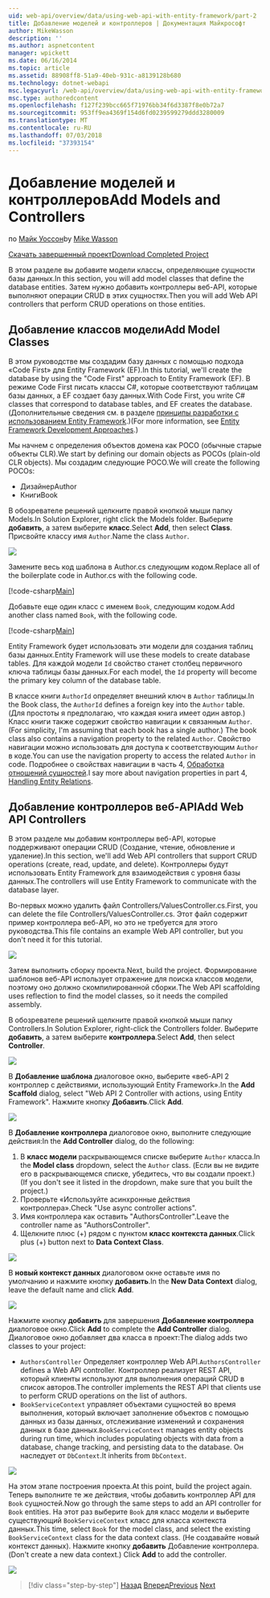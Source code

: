 ```yaml
---
uid: web-api/overview/data/using-web-api-with-entity-framework/part-2
title: Добавление моделей и контроллеров | Документация Майкрософт
author: MikeWasson
description: ''
ms.author: aspnetcontent
manager: wpickett
ms.date: 06/16/2014
ms.topic: article
ms.assetid: 88908ff8-51a9-40eb-931c-a8139128b680
ms.technology: dotnet-webapi
msc.legacyurl: /web-api/overview/data/using-web-api-with-entity-framework/part-2
msc.type: authoredcontent
ms.openlocfilehash: f127f239bcc665f71976bb34f6d3387f8e0b72a7
ms.sourcegitcommit: 953ff9ea4369f154d6fd0239599279ddd3280009
ms.translationtype: MT
ms.contentlocale: ru-RU
ms.lasthandoff: 07/03/2018
ms.locfileid: "37393154"
---
```

<a name="add-models-and-controllers"></a><span data-ttu-id="55994-102">Добавление моделей и контроллеров</span><span class="sxs-lookup"><span data-stu-id="55994-102">Add Models and Controllers</span></span>
====================
<span data-ttu-id="55994-103">по [Майк Уоссон](https://github.com/MikeWasson)</span><span class="sxs-lookup"><span data-stu-id="55994-103">by [Mike Wasson](https://github.com/MikeWasson)</span></span>

[<span data-ttu-id="55994-104">Скачать завершенный проект</span><span class="sxs-lookup"><span data-stu-id="55994-104">Download Completed Project</span></span>](https://github.com/MikeWasson/BookService)

<span data-ttu-id="55994-105">В этом разделе вы добавите модели классы, определяющие сущности базы данных.</span><span class="sxs-lookup"><span data-stu-id="55994-105">In this section, you will add model classes that define the database entities.</span></span> <span data-ttu-id="55994-106">Затем нужно добавить контроллеры веб-API, которые выполняют операции CRUD в этих сущностях.</span><span class="sxs-lookup"><span data-stu-id="55994-106">Then you will add Web API controllers that perform CRUD operations on those entities.</span></span>

## <a name="add-model-classes"></a><span data-ttu-id="55994-107">Добавление классов модели</span><span class="sxs-lookup"><span data-stu-id="55994-107">Add Model Classes</span></span>

<span data-ttu-id="55994-108">В этом руководстве мы создадим базу данных с помощью подхода «Code First» для Entity Framework (EF).</span><span class="sxs-lookup"><span data-stu-id="55994-108">In this tutorial, we'll create the database by using the "Code First" approach to Entity Framework (EF).</span></span> <span data-ttu-id="55994-109">В режиме Code First писать классы C#, которые соответствуют таблицам базы данных, а EF создает базу данных.</span><span class="sxs-lookup"><span data-stu-id="55994-109">With Code First, you write C# classes that correspond to database tables, and EF creates the database.</span></span> <span data-ttu-id="55994-110">(Дополнительные сведения см. в разделе [принципы разработки с использованием Entity Framework](https://msdn.microsoft.com/library/ms178359%28v=vs.110%29.aspx#dbfmfcf).)</span><span class="sxs-lookup"><span data-stu-id="55994-110">(For more information, see [Entity Framework Development Approaches](https://msdn.microsoft.com/library/ms178359%28v=vs.110%29.aspx#dbfmfcf).)</span></span>

<span data-ttu-id="55994-111">Мы начнем с определения объектов домена как POCO (обычные старые объекты CLR).</span><span class="sxs-lookup"><span data-stu-id="55994-111">We start by defining our domain objects as POCOs (plain-old CLR objects).</span></span> <span data-ttu-id="55994-112">Мы создадим следующие POCO.</span><span class="sxs-lookup"><span data-stu-id="55994-112">We will create the following POCOs:</span></span>

- <span data-ttu-id="55994-113">Дизайнер</span><span class="sxs-lookup"><span data-stu-id="55994-113">Author</span></span>
- <span data-ttu-id="55994-114">Книги</span><span class="sxs-lookup"><span data-stu-id="55994-114">Book</span></span>

<span data-ttu-id="55994-115">В обозревателе решений щелкните правой кнопкой мыши папку Models.</span><span class="sxs-lookup"><span data-stu-id="55994-115">In Solution Explorer, right click the Models folder.</span></span> <span data-ttu-id="55994-116">Выберите **добавить**, а затем выберите **класс**.</span><span class="sxs-lookup"><span data-stu-id="55994-116">Select **Add**, then select **Class**.</span></span> <span data-ttu-id="55994-117">Присвойте классу имя `Author`.</span><span class="sxs-lookup"><span data-stu-id="55994-117">Name the class `Author`.</span></span>

![](part-2/_static/image1.png)

<span data-ttu-id="55994-118">Замените весь код шаблона в Author.cs следующим кодом.</span><span class="sxs-lookup"><span data-stu-id="55994-118">Replace all of the boilerplate code in Author.cs with the following code.</span></span>

[!code-csharp[Main](part-2/samples/sample1.cs)]

<span data-ttu-id="55994-119">Добавьте еще один класс с именем `Book`, следующим кодом.</span><span class="sxs-lookup"><span data-stu-id="55994-119">Add another class named `Book`, with the following code.</span></span>

[!code-csharp[Main](part-2/samples/sample2.cs)]

<span data-ttu-id="55994-120">Entity Framework будет использовать эти модели для создания таблиц базы данных.</span><span class="sxs-lookup"><span data-stu-id="55994-120">Entity Framework will use these models to create database tables.</span></span> <span data-ttu-id="55994-121">Для каждой модели `Id` свойство станет столбец первичного ключа таблицы базы данных.</span><span class="sxs-lookup"><span data-stu-id="55994-121">For each model, the `Id` property will become the primary key column of the database table.</span></span>

<span data-ttu-id="55994-122">В классе книги `AuthorId` определяет внешний ключ в `Author` таблицы.</span><span class="sxs-lookup"><span data-stu-id="55994-122">In the Book class, the `AuthorId` defines a foreign key into the `Author` table.</span></span> <span data-ttu-id="55994-123">(Для простоты я предполагаю, что каждая книга имеет один автор.) Класс книги также содержит свойство навигации к связанным `Author`.</span><span class="sxs-lookup"><span data-stu-id="55994-123">(For simplicity, I'm assuming that each book has a single author.) The book class also contains a navigation property to the related `Author`.</span></span> <span data-ttu-id="55994-124">Свойство навигации можно использовать для доступа к соответствующим `Author` в коде.</span><span class="sxs-lookup"><span data-stu-id="55994-124">You can use the navigation property to access the related `Author` in code.</span></span> <span data-ttu-id="55994-125">Подробнее о свойствах навигации в часть 4, [Обработка отношений сущностей](part-4.md).</span><span class="sxs-lookup"><span data-stu-id="55994-125">I say more about navigation properties in part 4, [Handling Entity Relations](part-4.md).</span></span>

## <a name="add-web-api-controllers"></a><span data-ttu-id="55994-126">Добавление контроллеров веб-API</span><span class="sxs-lookup"><span data-stu-id="55994-126">Add Web API Controllers</span></span>

<span data-ttu-id="55994-127">В этом разделе мы добавим контроллеры веб-API, которые поддерживают операции CRUD (Создание, чтение, обновление и удаление).</span><span class="sxs-lookup"><span data-stu-id="55994-127">In this section, we'll add Web API controllers that support CRUD operations (create, read, update, and delete).</span></span> <span data-ttu-id="55994-128">Контроллеры будут использовать Entity Framework для взаимодействия с уровня базы данных.</span><span class="sxs-lookup"><span data-stu-id="55994-128">The controllers will use Entity Framework to communicate with the database layer.</span></span>

<span data-ttu-id="55994-129">Во-первых можно удалить файл Controllers/ValuesController.cs.</span><span class="sxs-lookup"><span data-stu-id="55994-129">First, you can delete the file Controllers/ValuesController.cs.</span></span> <span data-ttu-id="55994-130">Этот файл содержит пример контроллера веб-API, но это не требуется для этого руководства.</span><span class="sxs-lookup"><span data-stu-id="55994-130">This file contains an example Web API controller, but you don't need it for this tutorial.</span></span>

![](part-2/_static/image2.png)

<span data-ttu-id="55994-131">Затем выполнить сборку проекта.</span><span class="sxs-lookup"><span data-stu-id="55994-131">Next, build the project.</span></span> <span data-ttu-id="55994-132">Формирование шаблонов веб-API использует отражение для поиска классов модели, поэтому оно должно скомпилированной сборки.</span><span class="sxs-lookup"><span data-stu-id="55994-132">The Web API scaffolding uses reflection to find the model classes, so it needs the compiled assembly.</span></span>

<span data-ttu-id="55994-133">В обозревателе решений щелкните правой кнопкой мыши папку Controllers.</span><span class="sxs-lookup"><span data-stu-id="55994-133">In Solution Explorer, right-click the Controllers folder.</span></span> <span data-ttu-id="55994-134">Выберите **добавить**, а затем выберите **контроллера**.</span><span class="sxs-lookup"><span data-stu-id="55994-134">Select **Add**, then select **Controller**.</span></span>

![](part-2/_static/image3.png)

<span data-ttu-id="55994-135">В **Добавление шаблона** диалоговое окно, выберите «веб-API 2 контроллер с действиями, использующий Entity Framework».</span><span class="sxs-lookup"><span data-stu-id="55994-135">In the **Add Scaffold** dialog, select "Web API 2 Controller with actions, using Entity Framework".</span></span> <span data-ttu-id="55994-136">Нажмите кнопку **Добавить**.</span><span class="sxs-lookup"><span data-stu-id="55994-136">Click **Add**.</span></span>

![](part-2/_static/image4.png)

<span data-ttu-id="55994-137">В **Добавление контроллера** диалоговое окно, выполните следующие действия:</span><span class="sxs-lookup"><span data-stu-id="55994-137">In the **Add Controller** dialog, do the following:</span></span>

1. <span data-ttu-id="55994-138">В **класс модели** раскрывающемся списке выберите `Author` класса.</span><span class="sxs-lookup"><span data-stu-id="55994-138">In the **Model class** dropdown, select the `Author` class.</span></span> <span data-ttu-id="55994-139">(Если вы не видите его в раскрывающемся списке, убедитесь, что вы создали проект.)</span><span class="sxs-lookup"><span data-stu-id="55994-139">(If you don't see it listed in the dropdown, make sure that you built the project.)</span></span>
2. <span data-ttu-id="55994-140">Проверьте «Используйте асинхронные действия контроллера».</span><span class="sxs-lookup"><span data-stu-id="55994-140">Check "Use async controller actions".</span></span>
3. <span data-ttu-id="55994-141">Имя контроллера как оставить &quot;AuthorsController&quot;.</span><span class="sxs-lookup"><span data-stu-id="55994-141">Leave the controller name as &quot;AuthorsController&quot;.</span></span>
4. <span data-ttu-id="55994-142">Щелкните плюс (+) рядом с пунктом **класс контекста данных**.</span><span class="sxs-lookup"><span data-stu-id="55994-142">Click plus (+) button next to **Data Context Class**.</span></span>

![](part-2/_static/image5.png)

<span data-ttu-id="55994-143">В **новый контекст данных** диалоговом окне оставьте имя по умолчанию и нажмите кнопку **добавить**.</span><span class="sxs-lookup"><span data-stu-id="55994-143">In the **New Data Context** dialog, leave the default name and click **Add**.</span></span>

![](part-2/_static/image6.png)

<span data-ttu-id="55994-144">Нажмите кнопку **добавить** для завершения **Добавление контроллера** диалоговое окно.</span><span class="sxs-lookup"><span data-stu-id="55994-144">Click **Add** to complete the **Add Controller** dialog.</span></span> <span data-ttu-id="55994-145">Диалоговое окно добавляет два класса в проект:</span><span class="sxs-lookup"><span data-stu-id="55994-145">The dialog adds two classes to your project:</span></span>

- <span data-ttu-id="55994-146">`AuthorsController` Определяет контроллер Web API.</span><span class="sxs-lookup"><span data-stu-id="55994-146">`AuthorsController` defines a Web API controller.</span></span> <span data-ttu-id="55994-147">Контроллер реализует REST API, который клиенты используют для выполнения операций CRUD в список авторов.</span><span class="sxs-lookup"><span data-stu-id="55994-147">The controller implements the REST API that clients use to perform CRUD operations on the list of authors.</span></span>
- <span data-ttu-id="55994-148">`BookServiceContext` управляет объектами сущностей во время выполнения, который включает заполнение объектов с помощью данных из базы данных, отслеживание изменений и сохранения данных в базе данных.</span><span class="sxs-lookup"><span data-stu-id="55994-148">`BookServiceContext` manages entity objects during run time, which includes populating objects with data from a database, change tracking, and persisting data to the database.</span></span> <span data-ttu-id="55994-149">Он наследует от `DbContext`.</span><span class="sxs-lookup"><span data-stu-id="55994-149">It inherits from `DbContext`.</span></span>

![](part-2/_static/image7.png)

<span data-ttu-id="55994-150">На этом этапе построения проекта.</span><span class="sxs-lookup"><span data-stu-id="55994-150">At this point, build the project again.</span></span> <span data-ttu-id="55994-151">Теперь выполните те же действия, чтобы добавить контроллер API для `Book` сущностей.</span><span class="sxs-lookup"><span data-stu-id="55994-151">Now go through the same steps to add an API controller for `Book` entities.</span></span> <span data-ttu-id="55994-152">На этот раз выберите `Book` для класс модели и выберите существующий `BookServiceContext` класс для класса контекста данных.</span><span class="sxs-lookup"><span data-stu-id="55994-152">This time, select `Book` for the model class, and select the existing `BookServiceContext` class for the data context class.</span></span> <span data-ttu-id="55994-153">(Не создавайте новый контекст данных). Нажмите кнопку **добавить** Добавление контроллера.</span><span class="sxs-lookup"><span data-stu-id="55994-153">(Don't create a new data context.) Click **Add** to add the controller.</span></span>

![](part-2/_static/image8.png)

> [!div class="step-by-step"]
> <span data-ttu-id="55994-154">[Назад](part-1.md)
> [Вперед](part-3.md)</span><span class="sxs-lookup"><span data-stu-id="55994-154">[Previous](part-1.md)
[Next](part-3.md)</span></span>
